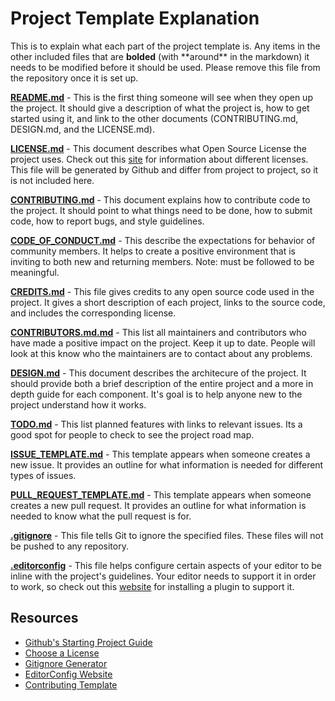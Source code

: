 # Project Template Explanation

This is to explain what each part of the project template is. Any items in the other included files that are **bolded** (with \*\*around\*\* in the markdown) it needs to be modified before it should be used. Please remove this file from the repository once it is set up. 

**[README.md](README.md)** - This is the first thing someone will see when they open up the project. It should give a description of what the project is, how to get started using it, and link to the other documents (CONTRIBUTING.md, DESIGN.md, and the LICENSE.md).

**[LICENSE.md](LICENSE.md)** - This document describes what Open Source License the project uses. Check out this [site][Choose License] for information about different licenses. This file will be generated by Github and differ from project to project, so it is not included here.

**[CONTRIBUTING.md](CONTRIBUTING.md)** - This document explains how to contribute code to the project. It should point to what things need to be done, how to submit code, how to report bugs, and style guidelines. 

**[CODE_OF_CONDUCT.md](CODE_OF_CONDUCT.md)** - This describe the expectations for behavior of community members. It helps to create a positive environment that is inviting to both new and returning members. Note: must be followed to be meaningful. 

**[CREDITS.md](CREDITS.md)** - This file gives credits to any open source code used in the project. It gives a short description of each project, links to the source code, and includes the corresponding license. 

**[CONTRIBUTORS.md.md](CONTRIBUTORS.md.md)** - This list all maintainers and contributors who have made a positive impact on the project. Keep it up to date. People will look at this know who the maintainers are to contact about any problems. 

**[DESIGN.md](docs/DESIGN.md)** - This document describes the architecure of the project. It should provide both a brief description of the entire project and a more in depth guide for each component. It's goal is to help anyone new to the project understand how it works. 

**[TODO.md](docs/TODO.md)** - This list planned features with links to relevant issues. Its a good spot for people to check to see the project road map.

**[ISSUE_TEMPLATE.md](.github/ISSUE_TEMPLATE.md)** - This template appears when someone creates a new issue. It provides an outline for what information is needed for different types of issues.

**[PULL_REQUEST_TEMPLATE.md](.github/PULL_REQUEST_TEMPLATE.md)** - This template appears when someone creates a new pull request. It provides an outline for what information is needed to know what the pull request is for. 

**[.gitignore](.gitignore)** - This file tells Git to ignore the specified files. These files will not be pushed to any repository. 

**[.editorconfig](.editorconfig)** - This file helps configure certain aspects of your editor to be inline with the project's guidelines. Your editor needs to support it in order to work, so check out this [website][EditorConfig] for installing a plugin to support it.

## Resources 

- [Github's Starting Project Guide](https://opensource.guide/starting-a-project/#launching-your-own-open-source-project)
- [Choose a License][Choose License]
- [Gitignore Generator](https://www.gitignore.io/)
- [EditorConfig Website][EditorConfig]
- [Contributing Template](https://github.com/nayafia/contributing-template)

[Choose License]: https://choosealicense.com/
[EditorConfig]: http://editorconfig.org/
